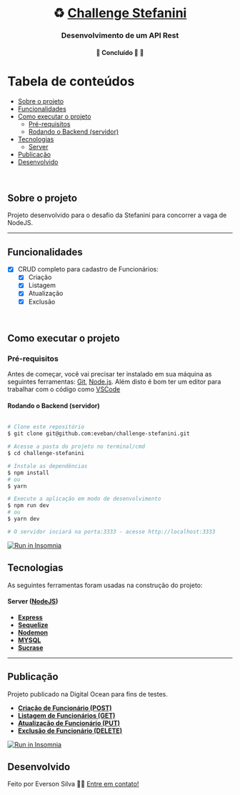 <h1 align="center">
     ♻️ <a href="#" alt="site do ecoleta"> Challenge Stefanini </a>
</h1>

<h3 align="center">
    Desenvolvimento de um API Rest
</h3>

<h4 align="center">
	🚧   Concluído 🚀 🚧
</h4>

# Tabela de conteúdos

<!--ts-->

- [Sobre o projeto](#-sobre-o-projeto)
- [Funcionalidades](#funcionalidades)
- [Como executar o projeto](#como-executar-o-projeto)
  - [Pré-requisitos](#pré-requisitos)
  - [Rodando o Backend (servidor)](#rodando-o-backend-servidor)
- [Tecnologias](#tecnologias)
  - [Server](#user-content-server--nodejs)
- [Publicação](#publicação)
- [Desenvolvido](#desenvolvido)
<!--te-->
<br />

## Sobre o projeto

Projeto desenvolvido para o desafio da Stefanini para concorrer a vaga de NodeJS. 
<br />

---

## Funcionalidades
- [x] CRUD completo para cadastro de Funcionários:
  - [x] Criação
  - [x] Listagem
  - [x] Atualização
  - [x] Exclusão

<br />

## Como executar o projeto

### Pré-requisitos

Antes de começar, você vai precisar ter instalado em sua máquina as seguintes ferramentas:
[Git](https://git-scm.com), [Node.js](https://nodejs.org/en/). 
Além disto é bom ter um editor para trabalhar com o código como [VSCode](https://code.visualstudio.com/)

#### Rodando o Backend (servidor)

```bash

# Clone este repositório
$ git clone git@github.com:eveban/challenge-stefanini.git

# Acesse a pasta do projeto no terminal/cmd
$ cd challenge-stefanini

# Instale as dependências
$ npm install
# ou
$ yarn

# Execute a aplicação em modo de desenvolvimento
$ npm run dev
# ou
$ yarn dev

# O servidor inciará na porta:3333 - acesse http://localhost:3333

```

<p align="left">
  <a href="https://insomnia.rest/download" target="_blank"><img src="https://insomnia.rest/images/run.svg" alt="Run in Insomnia"></a>
</p>

## Tecnologias

As seguintes ferramentas foram usadas na construção do projeto:

#### [](https://github.com/tgmarinho/Ecoleta#server-nodejs--typescript)**Server** ([NodeJS](https://nodejs.org/en/))

- **[Express](https://expressjs.com/)**
- **[Sequelize](https://sequelize.org/)**
- **[Nodemon](https://www.npmjs.com/package/nodemon)**
- **[MYSQL](https://www.mysql.com/)**
- **[Sucrase](https://www.npmjs.com/package/sucrase)**

---

## Publicação
Projeto publicado na Digital Ocean para fins de testes.

- **[Criação de Funcionário (POST)](https://stefanini.pitstopcabines.com.br/funcionario)**
- **[Listagem de Funcionários (GET)](https://stefanini.pitstopcabines.com.br/funcionarios)**
- **[Atualização de Funcionário (PUT)](https://stefanini.pitstopcabines.com.br/funcionario/:id)**
- **[Exclusão de Funcionário (DELETE)](https://stefanini.pitstopcabines.com.br/funcionario/:id)**

<p align="left">
  <a href="https://insomnia.rest/download" target="_blank"><img src="https://insomnia.rest/images/run.svg" alt="Run in Insomnia"></a>
</p>

## Desenvolvido

Feito por Everson Silva 👋🏽 [Entre em contato!](https://www.linkedin.com/in/everson-silva-77bb1513/)

